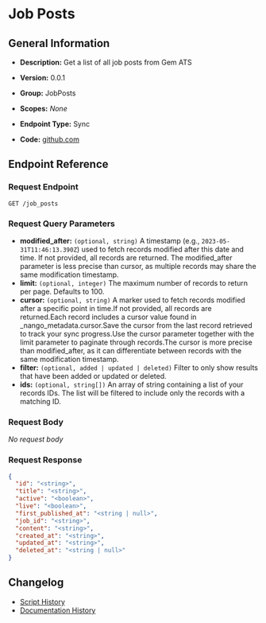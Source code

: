 <!-- BEGIN GENERATED CONTENT -->
# Job Posts

## General Information

- **Description:** Get a list of all job posts from Gem ATS

- **Version:** 0.0.1
- **Group:** JobPosts
- **Scopes:** _None_
- **Endpoint Type:** Sync
- **Code:** [github.com](https://github.com/NangoHQ/integration-templates/tree/main/integrations/gem/syncs/job-posts.ts)


## Endpoint Reference

### Request Endpoint

`GET /job_posts`

### Request Query Parameters

- **modified_after:** `(optional, string)` A timestamp (e.g., `2023-05-31T11:46:13.390Z`) used to fetch records modified after this date and time. If not provided, all records are returned. The modified_after parameter is less precise than cursor, as multiple records may share the same modification timestamp.
- **limit:** `(optional, integer)` The maximum number of records to return per page. Defaults to 100.
- **cursor:** `(optional, string)` A marker used to fetch records modified after a specific point in time.If not provided, all records are returned.Each record includes a cursor value found in _nango_metadata.cursor.Save the cursor from the last record retrieved to track your sync progress.Use the cursor parameter together with the limit parameter to paginate through records.The cursor is more precise than modified_after, as it can differentiate between records with the same modification timestamp.
- **filter:** `(optional, added | updated | deleted)` Filter to only show results that have been added or updated or deleted.
- **ids:** `(optional, string[])` An array of string containing a list of your records IDs. The list will be filtered to include only the records with a matching ID.

### Request Body

_No request body_

### Request Response

```json
{
  "id": "<string>",
  "title": "<string>",
  "active": "<boolean>",
  "live": "<boolean>",
  "first_published_at": "<string | null>",
  "job_id": "<string>",
  "content": "<string>",
  "created_at": "<string>",
  "updated_at": "<string>",
  "deleted_at": "<string | null>"
}
```

## Changelog

- [Script History](https://github.com/NangoHQ/integration-templates/commits/main/integrations/gem/syncs/job-posts.ts)
- [Documentation History](https://github.com/NangoHQ/integration-templates/commits/main/integrations/gem/syncs/job-posts.md)

<!-- END  GENERATED CONTENT -->

